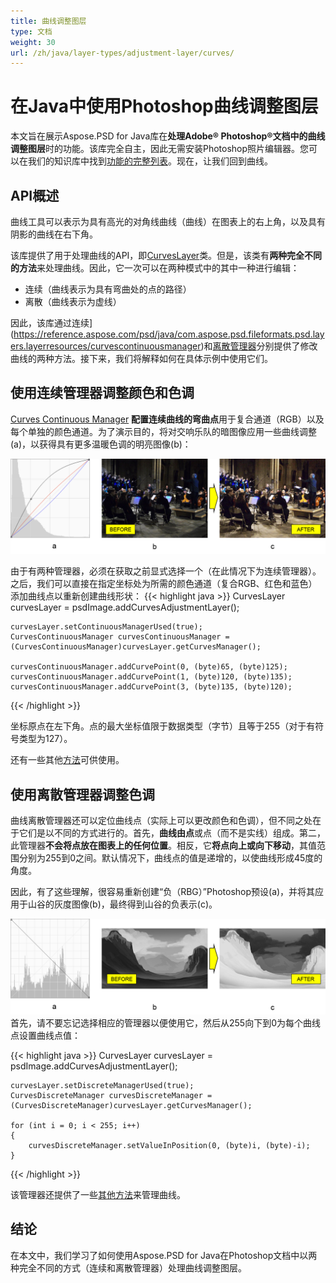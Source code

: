 ```yaml
---
title: 曲线调整图层
type: 文档
weight: 30
url: /zh/java/layer-types/adjustment-layer/curves/
---
```


# 在Java中使用Photoshop曲线调整图层

本文旨在展示Aspose.PSD for Java库在**处理Adobe® Photoshop®文档中的曲线调整图层**时的功能。该库完全自主，因此无需安装Photoshop照片编辑器。您可以在我们的知识库中找到[功能的完整列表](https://docs.aspose.com/psd/java/features/)。现在，让我们回到曲线。

## API概述

曲线工具可以表示为具有高光的对角线曲线（曲线）在图表上的右上角，以及具有阴影的曲线在右下角。

该库提供了用于处理曲线的API，即[CurvesLayer](https://reference.aspose.com/psd/java/com.aspose.psd.fileformats.psd.layers.adjustmentlayers/CurvesLayer)类。但是，该类有**两种完全不同的方法**来处理曲线。因此，它一次可以在两种模式中的其中一种进行编辑：

- 连续（曲线表示为具有弯曲处的点的路径）
- 离散（曲线表示为虚线）

因此，该库通过连续](https://reference.aspose.com/psd/java/com.aspose.psd.fileformats.psd.layers.layerresources/curvescontinuousmanager)和[离散管理器](https://reference.aspose.com/psd/java/com.aspose.psd.fileformats.psd.layers.layerresources/CurvesDiscreteManager)分别提供了修改曲线的两种方法。接下来，我们将解释如何在具体示例中使用它们。

## 使用连续管理器调整颜色和色调

[Curves Continuous Manager](https://reference.aspose.com/psd/java/com.aspose.psd.fileformats.psd.layers.layerresources/CurvesContinuousManager) **配置连续曲线的弯曲点**用于复合通道（RGB）以及每个单独的颜色通道。为了演示目的，将对交响乐队的暗图像应用一些曲线调整(a)，以获得具有更多温暖色调的明亮图像(b)：

![曲线调整图层图1](curves-psd-adjustment-layer-figure-1.png)

由于有两种管理器，必须在获取之前显式选择一个（在此情况下为连续管理器）。之后，我们可以直接在指定坐标处为所需的颜色通道（复合RGB、红色和蓝色）添加曲线点以重新创建曲线形状：
{{< highlight java >}}
    CurvesLayer curvesLayer = psdImage.addCurvesAdjustmentLayer();

    curvesLayer.setContinuousManagerUsed(true);
    CurvesContinuousManager curvesContinuousManager = (CurvesContinuousManager)curvesLayer.getCurvesManager();

    curvesContinuousManager.addCurvePoint(0, (byte)65, (byte)125);
    curvesContinuousManager.addCurvePoint(1, (byte)120, (byte)135);
    curvesContinuousManager.addCurvePoint(3, (byte)135, (byte)120);
{{< /highlight >}}

坐标原点在左下角。点的最大坐标值限于数据类型（字节）且等于255（对于有符号类型为127）。

还有一些其他[方法](https://reference.aspose.com/psd/java/com.aspose.psd.fileformats.psd.layers.layerresources/CurvesContinuousManager)可供使用。

## 使用离散管理器调整色调

曲线离散管理器还可以定位曲线点（实际上可以更改颜色和色调），但不同之处在于它们是以不同的方式进行的。首先，**曲线由点**或点（而不是实线）组成。第二，此管理器**不会将点放在图表上的任何位置**。相反，它**将点向上或向下移动**，其值范围分别为255到0之间。默认情况下，曲线点的值是递增的，以使曲线形成45度的角度。

因此，有了这些理解，很容易重新创建“负（RBG）”Photoshop预设(a)，并将其应用于山谷的灰度图像(b)，最终得到山谷的负表示(c)。

![曲线调整图层图2](curves-psd-adjustment-layer-figure-2.png) 首先，请不要忘记选择相应的管理器以便使用它，然后从255向下到0为每个曲线点设置曲线点值：

{{< highlight java >}}
    CurvesLayer curvesLayer = psdImage.addCurvesAdjustmentLayer();

    curvesLayer.setDiscreteManagerUsed(true);
    CurvesDiscreteManager curvesDiscreteManager = (CurvesDiscreteManager)curvesLayer.getCurvesManager();

    for (int i = 0; i < 255; i++)
    {
        curvesDiscreteManager.setValueInPosition(0, (byte)i, (byte)-i);
    }
{{< /highlight >}}

该管理器还提供了一些[其他方法](https://reference.aspose.com/psd/java/com.aspose.psd.fileformats.psd.layers.layerresources/curvesdiscretemanager)来管理曲线。

## 结论

在本文中，我们学习了如何使用Aspose.PSD for Java在Photoshop文档中以两种完全不同的方式（连续和离散管理器）处理曲线调整图层。
